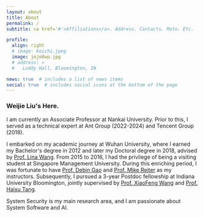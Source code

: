 ```yaml
---
layout: about
title: About
permalink: /
subtitle: <a href='#'>Affiliations</a>. Address. Contacts. Moto. Etc.

profile:
  align: right
  # image: koichi.jpeg
  image: jojo8wp.jpg
  # address: >
  #   Luddy Hall, Bloomington, IN

news: true  # includes a list of news items
social: true  # includes social icons at the bottom of the page
---
```


### Weijie Liu's Here.

I am currently an Associate Professor at Nankai University. Prior to this, I served as a technical expert at Ant Group (2022-2024) and Tencent Group (2018).

I embarked on my academic journey at Wuhan University, where I earned my Bachelor's degree in 2012 and later my Doctoral degree in 2018, advised by [Prof. Lina Wang](https://cse.whu.edu.cn/info/1098/1762.htm).
From 2015 to 2016, I had the privilege of being a visiting student at Singapore Management University. During this enriching period, I was fortunate to have [Prof. Debin Gao](https://dbgao.github.io/) and [Prof. Mike Reiter](https://reitermk.github.io/) as my instructors.
Subsequently, I pursued a 3-year Postdoc fellowship at Indiana University Bloomington, jointly supervised by [Prof. XiaoFeng Wang](https://wangxiaofeng7.github.io/) and [Prof. Haixu Tang](https://homes.luddy.indiana.edu/hatang/).

System Security is my main research area, and I am passionate about System Software and AI.
